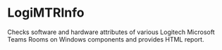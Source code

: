 # LogiMTRInfo
Checks software and hardware attributes of various Logitech Microsoft Teams Rooms on Windows components and provides HTML report.
